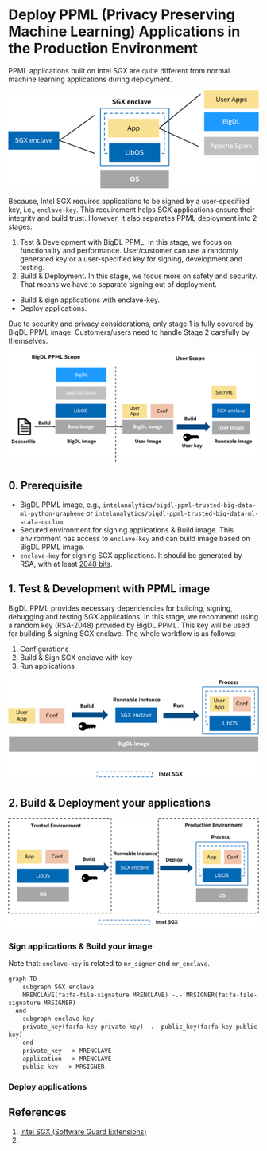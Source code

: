 # Deploy PPML (Privacy Preserving Machine Learning) Applications in the Production Environment

PPML applications built on Intel SGX are quite different from normal machine learning applications during deployment. 

![](../images/ppml_sgx_enclave.png)

Because, Intel SGX requires applications to be signed by a user-specified key, i.e., `enclave-key`. This requirement helps SGX applications ensure their integrity and build trust. However, it also separates PPML deployment into 2 stages:

1. Test & Development with BigDL PPML. In this stage, we focus on functionality and performance. User/customer can use a randomly generated key or a user-specified key for signing, development and testing.
2. Build & Deployment. In this stage, we focus more on safety and security. That means we have to separate signing out of deployment.
* Build & sign applications with enclave-key.
* Deploy applications.



Due to security and privacy considerations, only stage 1 is fully covered by BigDL PPML image. Customers/users need to handle Stage 2 carefully by themselves.

![](../images/ppml_scope.png)


## 0. Prerequisite

* BigDL PPML image, e.g., `intelanalytics/bigdl-ppml-trusted-big-data-ml-python-graphene` or `intelanalytics/bigdl-ppml-trusted-big-data-ml-scala-occlum`.
* Secured environment for signing applications & Build image. This environment has access to `enclave-key` and can build image based on BigDL PPML image.
* `enclave-key` for signing SGX applications. It should be generated by RSA, with at least [2048 bits](https://en.wikipedia.org/wiki/RSA_numbers#RSA-2048).


## 1. Test & Development with PPML image

BigDL PPML provides necessary dependencies for building, signing, debugging and testing SGX applications. In this stage, we recommend using a random key (RSA-2048) provided by BigDL PPML. This key will be used for building & signing SGX enclave. The whole workflow is as follows:

1. Configurations
2. Build & Sign SGX enclave with key
3. Run applications

![](../images/ppml_test_dev.png)


## 2. Build & Deployment your applications

![](../images/ppml_build_deploy.png)

### Sign applications & Build your image

Note that: `enclave-key` is related to `mr_signer` and `mr_enclave`.


```mermaid
graph TD
	subgraph SGX enclave
	MRENCLAVE(fa:fa-file-signature MRENCLAVE) -.- MRSIGNER(fa:fa-file-signature MRSIGNER)
  end
	subgraph enclave-key
	private_key(fa:fa-key private key) -.- public_key(fa:fa-key public key)
	end
	private_key --> MRENCLAVE
	application --> MRENCLAVE
	public_key --> MRSIGNER
```


### Deploy applications

## References

1. [Intel SGX (Software Guard Extensions)](https://www.intel.com/content/www/us/en/developer/tools/software-guard-extensions/overview.html)
2. 